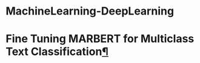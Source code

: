 # MachineLearning-DeepLearning
<h1 id="Fine-Tuning-MARBERT-for-Multiclass-Text-Classification-For-Arabic-Language">Fine Tuning MARBERT for Multiclass Text Classification<a href="https://github.com/ziadelsayed0/MachineLearning-DeepLearning/blob/main/NLP/Topic-Classification-For-Arabic-Language_Marbert_PyTorch_Fine_tuning.ipynb" class="anchor-link">¶</a></h1>
